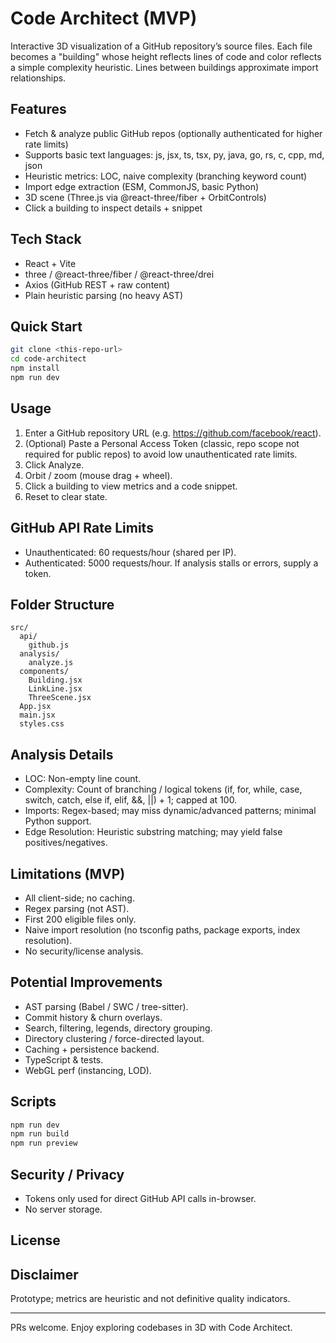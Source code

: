 # Code Architect (MVP)

Interactive 3D visualization of a GitHub repository’s source files. Each file becomes a "building" whose height reflects lines of code and color reflects a simple complexity heuristic. Lines between buildings approximate import relationships.

## Features
- Fetch & analyze public GitHub repos (optionally authenticated for higher rate limits)
- Supports basic text languages: js, jsx, ts, tsx, py, java, go, rs, c, cpp, md, json
- Heuristic metrics: LOC, naive complexity (branching keyword count)
- Import edge extraction (ESM, CommonJS, basic Python)
- 3D scene (Three.js via @react-three/fiber + OrbitControls)
- Click a building to inspect details + snippet

## Tech Stack
- React + Vite
- three / @react-three/fiber / @react-three/drei
- Axios (GitHub REST + raw content)
- Plain heuristic parsing (no heavy AST)

## Quick Start
```bash
git clone <this-repo-url>
cd code-architect
npm install
npm run dev
```

## Usage
1. Enter a GitHub repository URL (e.g. https://github.com/facebook/react).
2. (Optional) Paste a Personal Access Token (classic, repo scope not required for public repos) to avoid low unauthenticated rate limits.
3. Click Analyze.
4. Orbit / zoom (mouse drag + wheel).
5. Click a building to view metrics and a code snippet.
6. Reset to clear state.

## GitHub API Rate Limits
- Unauthenticated: 60 requests/hour (shared per IP).
- Authenticated: 5000 requests/hour.
If analysis stalls or errors, supply a token.

## Folder Structure
```
src/
  api/
    github.js
  analysis/
    analyze.js
  components/
    Building.jsx
    LinkLine.jsx
    ThreeScene.jsx
  App.jsx
  main.jsx
  styles.css
```

## Analysis Details
- LOC: Non-empty line count.
- Complexity: Count of branching / logical tokens (if, for, while, case, switch, catch, else if, elif, &&, ||) + 1; capped at 100.
- Imports: Regex-based; may miss dynamic/advanced patterns; minimal Python support.
- Edge Resolution: Heuristic substring matching; may yield false positives/negatives.

## Limitations (MVP)
- All client-side; no caching.
- Regex parsing (not AST).
- First 200 eligible files only.
- Naive import resolution (no tsconfig paths, package exports, index resolution).
- No security/license analysis.

## Potential Improvements
- AST parsing (Babel / SWC / tree-sitter).
- Commit history & churn overlays.
- Search, filtering, legends, directory grouping.
- Directory clustering / force-directed layout.
- Caching + persistence backend.
- TypeScript & tests.
- WebGL perf (instancing, LOD).

## Scripts
```bash
npm run dev
npm run build
npm run preview
```

## Security / Privacy
- Tokens only used for direct GitHub API calls in-browser.
- No server storage.

## License

## Disclaimer
Prototype; metrics are heuristic and not definitive quality indicators.

---
PRs welcome. Enjoy exploring codebases in 3D with Code Architect.
